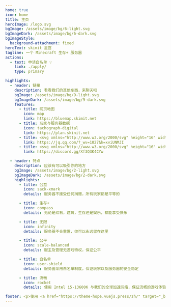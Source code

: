 ```yaml
---
home: true
icon: home
title: 主页
heroImage: /logo.svg
bgImage: /assets/image/bg/6-light.svg
bgImageDark: /assets/image/bg/6-dark.svg
bgImageStyle:
  background-attachment: fixed
heroText: skimit 星宫
tagline: 一个 Minecraft 生存+ 服务器
actions:
  - text: 申请白名单 💡
    link: ./apply/
    type: primary

highlights:
  - header: 链接
    description: 看看我们的其他东西，来聊天吧
    bgImage: /assets/image/bg/9-light.svg
    bgImageDark: /assets/image/bg/9-dark.svg
    features:
      - title: 网页地图
        icon: map
        link: https://bluemap.skimit.net
      - title: 玩家与服务器数据
        icon: tachograph-digital
        link: https://plan.skinit.net
      - title: <svg xmlns="http://www.w3.org/2000/svg" height="16" width="14" viewBox="0 0 448 512"><!--!Font Awesome Free 6.5.1 by @fontawesome - https://fontawesome.com License - https://fontawesome.com/license/free Copyright 2023 Fonticons, Inc.--><path d="M433.8 420.4c-11.5 1.4-44.9-52.7-44.9-52.7 0 31.3-16.1 72.2-51.1 101.8 16.8 5.2 54.8 19.2 45.8 34.4-7.3 12.3-125.5 7.9-159.6 4-34.1 3.8-152.3 8.3-159.6-4-9-15.3 28.9-29.2 45.8-34.4-34.9-29.5-51.1-70.4-51.1-101.8 0 0-33.3 54.1-44.9 52.7-5.4-.7-12.4-29.6 9.3-99.7 10.3-33 22-60.5 40.1-105.8C60.7 98.1 109 0 224 0c113.7 0 163.2 96.1 160.3 215 18.1 45.2 29.9 72.9 40.1 105.8 21.8 70.1 14.7 99.1 9.3 99.7z"/></svg>QQ group
        link: https://jq.qq.com/?_wv=1027&k=xviUNMJI
      - title: <svg xmlns="http://www.w3.org/2000/svg" height="16" width="20" viewBox="0 0 640 512"><!--!Font Awesome Free 6.5.1 by @fontawesome - https://fontawesome.com License - https://fontawesome.com/license/free Copyright 2023 Fonticons, Inc.--><path d="M524.5 69.8a1.5 1.5 0 0 0 -.8-.7A485.1 485.1 0 0 0 404.1 32a1.8 1.8 0 0 0 -1.9 .9 337.5 337.5 0 0 0 -14.9 30.6 447.8 447.8 0 0 0 -134.4 0 309.5 309.5 0 0 0 -15.1-30.6 1.9 1.9 0 0 0 -1.9-.9A483.7 483.7 0 0 0 116.1 69.1a1.7 1.7 0 0 0 -.8 .7C39.1 183.7 18.2 294.7 28.4 404.4a2 2 0 0 0 .8 1.4A487.7 487.7 0 0 0 176 479.9a1.9 1.9 0 0 0 2.1-.7A348.2 348.2 0 0 0 208.1 430.4a1.9 1.9 0 0 0 -1-2.6 321.2 321.2 0 0 1 -45.9-21.9 1.9 1.9 0 0 1 -.2-3.1c3.1-2.3 6.2-4.7 9.1-7.1a1.8 1.8 0 0 1 1.9-.3c96.2 43.9 200.4 43.9 295.5 0a1.8 1.8 0 0 1 1.9 .2c2.9 2.4 6 4.9 9.1 7.2a1.9 1.9 0 0 1 -.2 3.1 301.4 301.4 0 0 1 -45.9 21.8 1.9 1.9 0 0 0 -1 2.6 391.1 391.1 0 0 0 30 48.8 1.9 1.9 0 0 0 2.1 .7A486 486 0 0 0 610.7 405.7a1.9 1.9 0 0 0 .8-1.4C623.7 277.6 590.9 167.5 524.5 69.8zM222.5 337.6c-29 0-52.8-26.6-52.8-59.2S193.1 219.1 222.5 219.1c29.7 0 53.3 26.8 52.8 59.2C275.3 311 251.9 337.6 222.5 337.6zm195.4 0c-29 0-52.8-26.6-52.8-59.2S388.4 219.1 417.9 219.1c29.7 0 53.3 26.8 52.8 59.2C470.7 311 447.5 337.6 417.9 337.6z"/></svg>Discord
        link: https://discord.gg/Xf3Q3K4CYw

  - header: 特点
    description: 应该有可以吸引你的地方
    bgImage: /assets/image/bg/2-light.svg
    bgImageDark: /assets/image/bg/2-dark.svg
    highlights:
      - title: 公益
        icon: sack-xmark
        details: 服务器不接受任何捐赠，所有玩家都是平等的

      - title: 生存+
        icon: compass
        details: 无论是红石，建筑，生存还是娱乐，都能享受快乐

      - title: 无限
        icon: infinity
        details: 服务器不会重置，你可以永远留在这里

      - title: 公平
        icon: scale-balanced
        details: 服主及管理无游戏特权，保证公平

      - title: 白名单
        icon: user-shield
        details: 服务器采用白名单制度，保证玩家以及服务器的安全稳定

      - title: 流畅
        icon: rocket
        details: 使用 Intel i5-13600K 与我们的全球加速网络，保证流畅的游戏体验

footer: <p>使用 <a href="https://theme-hope.vuejs.press/zh/" target="_blank">VuePress Theme Hope</a> 主题 | CC-BY-SA-4.0 协议, 版权所有 © 2019-现在 skimit</p><p><a href="//beian.miit.gov.cn">苏ICP备2022031552号-2</a></p>
---
```

